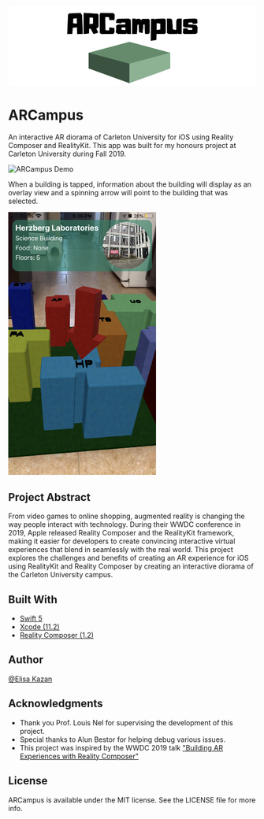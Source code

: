 ![ARCampus](https://github.com/ElisaKazan/ARCampus/blob/master/banner.png)

# ARCampus

An interactive AR diorama of Carleton University for iOS using Reality Composer and RealityKit. This app was built for my honours project at Carleton University during Fall 2019.

<img src="https://github.com/ElisaKazan/ARCampus/blob/master/Demos/demo-1.gif" width="300" title="ARCampus Demo">

When a building is tapped, information about the building will display as an overlay view and a spinning arrow will point to the building that was selected.

<img src="https://github.com/ElisaKazan/ARCampus/blob/master/Screenshots/example-2.PNG" width="300" title="ARCampus HP Screenshot">

## Project Abstract

From video games to online shopping, augmented reality is changing the way people interact with technology. During their WWDC conference in 2019, Apple released Reality Composer and the RealityKit framework, making it easier for developers to create convincing interactive virtual experiences that blend in seamlessly with the real world. This project explores the challenges and benefits of creating an AR experience for iOS using RealityKit and Reality Composer by creating an interactive diorama of the Carleton University campus. 

## Built With

* [Swift 5](https://swift.org/) 
* [Xcode (11.2)](https://developer.apple.com/xcode/)
* [Reality Composer (1.2)](https://developer.apple.com/augmented-reality/reality-composer/)

## Author

[@Elisa Kazan](https://twitter.com/ElisaKazan)

## Acknowledgments

* Thank you Prof. Louis Nel for supervising the development of this project.
* Special thanks to Alun Bestor for helping debug various issues.
* This project was inspired by the WWDC 2019 talk ["Building AR Experiences with Reality Composer"](https://developer.apple.com/videos/play/wwdc2019/609/)

## License

ARCampus is available under the MIT license. See the LICENSE file for more info.
